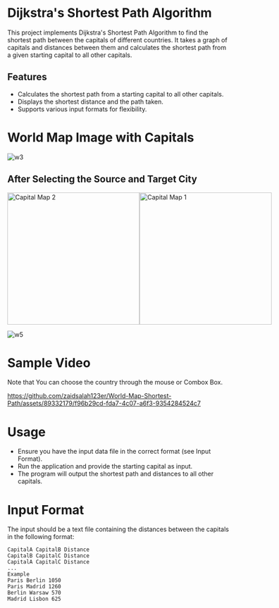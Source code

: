 # Dijkstra's Shortest Path Algorithm
This project implements Dijkstra's Shortest Path Algorithm to find the shortest path between the capitals of different countries. It takes a graph of capitals and distances between them and calculates the shortest path from a given starting capital to all other capitals.

## Features 
- Calculates the shortest path from a starting capital to all other capitals.
- Displays the shortest distance and the path taken.
- Supports various input formats for flexibility.


# World Map Image with Capitals
![w3](https://github.com/zaidsalah123er/World-Map-Shortest-Path/assets/89332179/dfdf4166-829e-4b1a-a2a4-8357c0116fcc)



## After Selecting the Source and Target City 

<div style="display: flex; flex-direction: row;">
  <img src="https://github.com/zaidsalah123er/World-Map-Shortest-Path/assets/89332179/9bcfee65-bfa6-4db4-946d-be26529ec297" alt="Capital Map 2" width="300"/>
  <img src="https://github.com/zaidsalah123er/World-Map-Shortest-Path/assets/89332179/96880dd5-f9c2-44f0-8e39-898cf49be024" alt="Capital Map 1" width="300"/>
</div>

![w5](https://github.com/zaidsalah123er/World-Map-Shortest-Path/assets/89332179/0c006638-b3f6-4cdf-9989-0dc6d7cd67db)

# Sample Video
 Note that You can choose the country through the mouse or Combox Box.
 
https://github.com/zaidsalah123er/World-Map-Shortest-Path/assets/89332179/f96b29cd-fda7-4c07-a6f3-9354284524c7


# Usage
- Ensure you have the input data file in the correct format (see Input Format).
- Run the application and provide the starting capital as input.
- The program will output the shortest path and distances to all other capitals.

# Input Format
The input should be a text file containing the distances between the capitals in the following format:
```
CapitalA CapitalB Distance
CapitalB CapitalC Distance
CapitalA CapitalC Distance
...
Example
Paris Berlin 1050
Paris Madrid 1260
Berlin Warsaw 570
Madrid Lisbon 625



